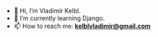 - 👋 Hi, I’m Vladimír Kelbl.
- 🌱 I’m currently learning Django.
- 📫 How to reach me: **kelblvladimir@gmail.com**

<!---
vladimirkelbl/vladimirkelbl is a ✨ special ✨ repository because its `README.md` (this file) appears on your GitHub profile.
You can click the Preview link to take a look at your changes.
--->
